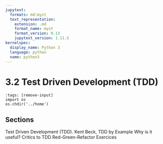 ```yaml
---
jupytext:
  formats: md:myst
  text_representation:
    extension: .md
    format_name: myst
    format_version: 0.13
    jupytext_version: 1.11.5
kernelspec:
  display_name: Python 3
  language: python
  name: python3
---
```


# 3.2 Test Driven Development (TDD)

```{code-cell} python
:tags: [remove-input]
import os
os.chdir('../home')
```
## Sections
Test Driven Development (TDD).
Kent Beck, TDD by Example
Why is it useful?
Critics to TDD
Red-Green-Refactor
Exercices

